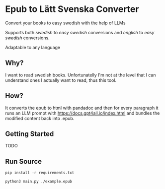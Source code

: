 # Epub to Lätt Svenska Converter

Convert your books to easy swedish with the help of LLMs

Supports both _swedish_ to _easy swedish_ conversions and _english_ to _easy swedish_ conversions.

Adaptable to any language

## Why?

I want to read swedish books. Unfortunatelly I'm not at the level that I can understand ones I actually want to read, thus this tool.

## How?

It converts the epub to html with pandadoc and then for every paragraph it runs an LLM prompt with https://docs.gpt4all.io/index.html and bundles the modified content back into .epub.

## Getting Started

TODO

## Run Source

```
pip install -r requirements.txt
```

```
python3 main.py ./example.epub
```
